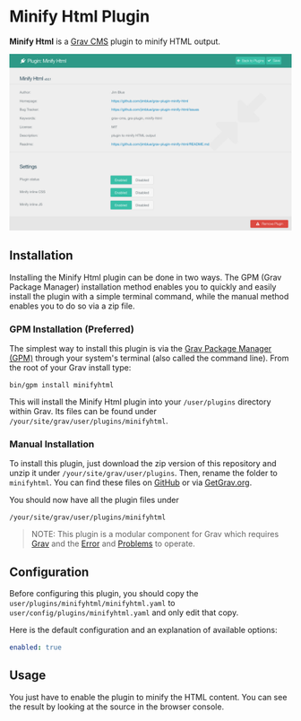 # Minify Html Plugin

**Minify Html** is a [Grav CMS](http://github.com/getgrav/grav) plugin to minify HTML output.

![](assets/minifyhtml.jpg)

## Installation

Installing the Minify Html plugin can be done in two ways. The GPM (Grav Package Manager) installation method enables you to quickly and easily install the plugin with a simple terminal command, while the manual method enables you to do so via a zip file.

### GPM Installation (Preferred)

The simplest way to install this plugin is via the [Grav Package Manager (GPM)](http://learn.getgrav.org/advanced/grav-gpm) through your system's terminal (also called the command line).  From the root of your Grav install type:

    bin/gpm install minifyhtml

This will install the Minify Html plugin into your `/user/plugins` directory within Grav. Its files can be found under `/your/site/grav/user/plugins/minifyhtml`.

### Manual Installation

To install this plugin, just download the zip version of this repository and unzip it under `/your/site/grav/user/plugins`. Then, rename the folder to `minifyhtml`. You can find these files on [GitHub](https://github.com/jimblue/grav-plugin-minify-html) or via [GetGrav.org](http://getgrav.org/downloads/plugins#extras).

You should now have all the plugin files under

    /your/site/grav/user/plugins/minifyhtml

> NOTE: This plugin is a modular component for Grav which requires [Grav](http://github.com/getgrav/grav) and the [Error](https://github.com/getgrav/grav-plugin-error) and [Problems](https://github.com/getgrav/grav-plugin-problems) to operate.

## Configuration

Before configuring this plugin, you should copy the `user/plugins/minifyhtml/minifyhtml.yaml` to `user/config/plugins/minifyhtml.yaml` and only edit that copy.

Here is the default configuration and an explanation of available options:

```yaml
enabled: true
```

## Usage

You just have to enable the plugin to minify the HTML content.
You can see the result by looking at the source in the browser console.